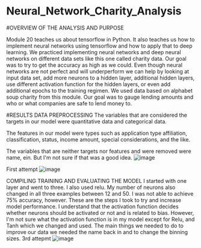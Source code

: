 # Neural_Network_Charity_Analysis


#OVERVIEW OF THE ANALYSIS AND PURPOSE

Module 20 teaches us about tensorflow in Python. It also teaches us how to implement neural networks using tensorflow and how to apply that to deep learning. We practiced implementing neural networks and deep neural networks on different data sets like this one called charity data. Our goal was to try to get the accuracy as high as we could. Even though neural networks are not perfect and will underperform we can help by looking at input data set, add more neurons to a hidden layer, additional hidden layers, use different activation function for the hidden layers, or even add additional epochs to the training regimen.  We used data based on alphabet soup charity from this module. Our goal was to gauge lending amounts and who or what companies are safe to lend money to.

#RESULTS
DATA PREPROCESSING
The variables that are considered the targets in our model were quantitative data and categorical data.

The features in our model
were types such as application type affiliation, classification, status, income amount, special considerations, and the like.

The variables that are neither targets nor features and were removed were name, ein. But I'm not sure if that was a good idea.
![image](https://user-images.githubusercontent.com/115684964/224512651-a2cd5e26-7150-4ee8-a07b-2e6781d6f5cc.png)

First attempt
![image](https://user-images.githubusercontent.com/115684964/224512709-01aa89f7-56a3-4313-8dd6-47b1b9919ef5.png)


COMPILING TRAINING AND EVALUATING THE MODEL
I started with one layer and went to three. I also used relu.  My number of neurons also changed in all three examples between 12 and 50. I was not able to achieve 75% accuracy, however. These are the steps I took to try and increase model performance. I understand that the activation function decides whether neurons should be activated or not and is related to bias. However, I'm not sure what the activation function is in my model except for Relu, and Tanh which we changed and used.
The main things we needed to do to improve our data we needed the name back in and to change the binning sizes.
3rd attepmt
![image](https://user-images.githubusercontent.com/115684964/224512685-41484f55-be6b-4a83-b768-35a7e75d968a.png)


